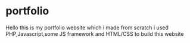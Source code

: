 # portfolio
Hello this is my portfolio website which i made from scratch i used PHP,Javascript,some JS framework and HTML/CSS to build this website
